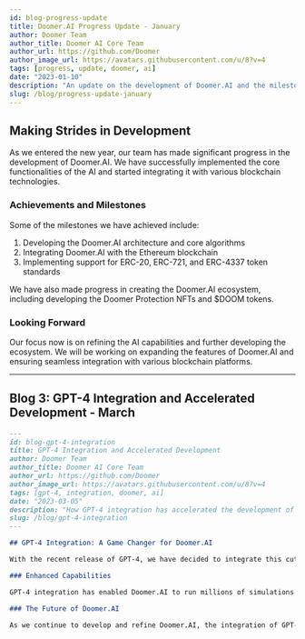 ```yaml
---
id: blog-progress-update
title: Doomer.AI Progress Update - January
author: Doomer Team
author_title: Doomer AI Core Team
author_url: https://github.com/Doomer
author_image_url: https://avatars.githubusercontent.com/u/8?v=4
tags: [progress, update, doomer, ai]
date: "2023-01-10"
description: "An update on the development of Doomer.AI and the milestones we have achieved."
slug: /blog/progress-update-january
---
```


## Making Strides in Development

As we entered the new year, our team has made significant progress in the development of Doomer.AI. We have successfully implemented the core functionalities of the AI and started integrating it with various blockchain technologies.

### Achievements and Milestones

Some of the milestones we have achieved include:

1. Developing the Doomer.AI architecture and core algorithms
2. Integrating Doomer.AI with the Ethereum blockchain
3. Implementing support for ERC-20, ERC-721, and ERC-4337 token standards

We have also made progress in creating the Doomer.AI ecosystem, including developing the Doomer Protection NFTs and $DOOM tokens.

### Looking Forward

Our focus now is on refining the AI capabilities and further developing the ecosystem. We will be working on expanding the features of Doomer.AI and ensuring seamless integration with various blockchain platforms.

---

## Blog 3: GPT-4 Integration and Accelerated Development - March

```markdown
---
id: blog-gpt-4-integration
title: GPT-4 Integration and Accelerated Development
author: Doomer Team
author_title: Doomer AI Core Team
author_url: https://github.com/Doomer
author_image_url: https://avatars.githubusercontent.com/u/8?v=4
tags: [gpt-4, integration, doomer, ai]
date: "2023-03-05"
description: "How GPT-4 integration has accelerated the development of Doomer.AI."
slug: /blog/gpt-4-integration
---

## GPT-4 Integration: A Game Changer for Doomer.AI

With the recent release of GPT-4, we have decided to integrate this cutting-edge language model into Doomer.AI. The integration of GPT-4 has significantly accelerated the development of our AI, allowing us to implement advanced features and capabilities at a faster pace.

### Enhanced Capabilities

GPT-4 integration has enabled Doomer.AI to run millions of simulations per second, making it impossible for humans to compete. It has also allowed our AI to monitor all mempools across multiple blockchains in real-time, staying ahead of the competition and identifying lucrative MEV opportunities.

### The Future of Doomer.AI

As we continue to develop and refine Doomer.AI, the integration of GPT-4 promises to unlock new possibilities and use cases for our platform. We are excited about the future of Doomer.AI and the value it will bring to our users and the broader blockchain community.


